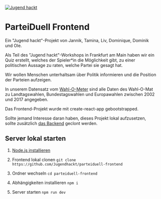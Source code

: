 [![Jugend hackt](https://nschroetler.de/jhbadge/?evt=ffm&year=2019)](https://jugendhackt.org)

# ParteiDuell Frontend

Ein "Jugend hackt"-Projekt von Jannik, Tamina, Liv, Dominique, Dominik und Ole.

Als Teil des "Jugend hackt"-Workshops in Frankfurt am Main haben wir ein Quiz erstellt, welches der Spieler*in die Möglichkeit gibt, zu einer politischen Aussage zu raten, welche Partei sie gesagt hat.

Wir wollen Menschen unterhaltsam über Politik informieren und die Position der Parteien aufzeigen.

In unserem Datensatz vom [Wahl-O-Meter](https://www.wahlometer.watch) sind alle Daten des Wahl-O-Mat zu Landtagswahlen, Bundestagswahlen und Europawahlen zwischen 2002 und 2017 angegeben.


Das Frontend-Projekt wurde mit create-react-app gebootstrapped.

Sollte jemand Interesse daran haben, dieses Projekt lokal aufzusetzen, sollte zusätzlich [das Backend](https://www.github.com/jugendhackt/parteiduell-backend) geclont werden.

## Server lokal starten

1. [Node.js installieren](https://nodejs.org)

2. Frontend lokal clonen
`git clone https://github.com/Jugendhackt/parteiduell-frontend`

3. Ordner wechseln
`cd parteiduell-frontend`

4. Abhängigkeiten installieren
`npm i`

5. Server starten
`npm run dev`
